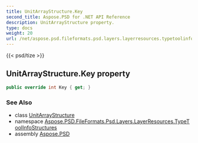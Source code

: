 ```yaml
---
title: UnitArrayStructure.Key
second_title: Aspose.PSD for .NET API Reference
description: UnitArrayStructure property. 
type: docs
weight: 20
url: /net/aspose.psd.fileformats.psd.layers.layerresources.typetoolinfostructures/unitarraystructure/key/
---
```

{{< psd/tize >}}
## UnitArrayStructure.Key property

```csharp
public override int Key { get; }
```

### See Also

* class [UnitArrayStructure](../)
* namespace [Aspose.PSD.FileFormats.Psd.Layers.LayerResources.TypeToolInfoStructures](../../unitarraystructure/)
* assembly [Aspose.PSD](../../../)


